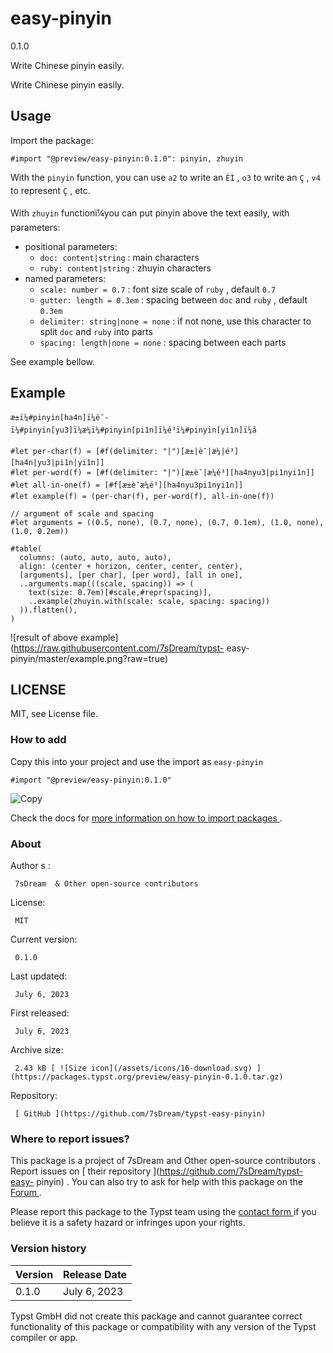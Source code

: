 #  easy-pinyin

0.1.0

Write Chinese pinyin easily.

Write Chinese pinyin easily.

##  Usage

Import the package:

    
    
    #import "@preview/easy-pinyin:0.1.0": pinyin, zhuyin
    

With the ` pinyin ` function, you can use ` a2 ` to write an ` ÉÌ ` , ` o3 `
to write an ` Ç ` , ` v4 ` to represent ` Ç ` , etc.

With ` zhuyin ` functionï¼you can put pinyin above the text easily, with
parameters:

  * positional parameters: 
    * ` doc: content|string ` : main characters 
    * ` ruby: content|string ` : zhuyin characters 
  * named parameters: 
    * ` scale: number = 0.7 ` : font size scale of ` ruby ` , default ` 0.7 `
    * ` gutter: length = 0.3em ` : spacing between ` doc ` and ` ruby ` , default ` 0.3em `
    * ` delimiter: string|none = none ` : if not none, use this character to split ` doc ` and ` ruby ` into parts 
    * ` spacing: length|none = none ` : spacing between each parts 

See example bellow.

##  Example

    
    
    æ±ï¼#pinyin[ha4n]ï¼è¯­ï¼#pinyin[yu3]ï¼æ¼ï¼#pinyin[pi1n]ï¼é³ï¼#pinyin[yi1n]ï¼ã
    
    #let per-char(f) = [#f(delimiter: "|")[æ±|è¯­|æ¼|é³][ha4n|yu3|pi1n|yi1n]]
    #let per-word(f) = [#f(delimiter: "|")[æ±è¯­|æ¼é³][ha4nyu3|pi1nyi1n]]
    #let all-in-one(f) = [#f[æ±è¯­æ¼é³][ha4nyu3pi1nyi1n]]
    #let example(f) = (per-char(f), per-word(f), all-in-one(f))
    
    // argument of scale and spacing
    #let arguments = ((0.5, none), (0.7, none), (0.7, 0.1em), (1.0, none), (1.0, 0.2em))
    
    #table(
      columns: (auto, auto, auto, auto),
      align: (center + horizon, center, center, center),
      [arguments], [per char], [per word], [all in one],
      ..arguments.map(((scale, spacing)) => (
        text(size: 0.7em)[#scale,#repr(spacing)], 
        ..example(zhuyin.with(scale: scale, spacing: spacing))
      )).flatten(),
    )
    

![result of above example](https://raw.githubusercontent.com/7sDream/typst-
easy-pinyin/master/example.png?raw=true)

##  LICENSE

MIT, see License file.

###  How to add

Copy this into your project and use the import as  ` easy-pinyin `

    
    
    #import "@preview/easy-pinyin:0.1.0"

![Copy](/assets/icons/16-copy.svg)

Check the docs for  [ more information on how to import packages
](https://typst.app/docs/reference/scripting/#packages) .

###  About

Author  s  :

     7sDream  & Other open-source contributors 
License:

     MIT 
Current version:

     0.1.0 
Last updated:

     July 6, 2023 
First released:

     July 6, 2023 
Archive size:

     2.43 kB [ ![Size icon](/assets/icons/16-download.svg) ](https://packages.typst.org/preview/easy-pinyin-0.1.0.tar.gz)
Repository:

     [ GitHub ](https://github.com/7sDream/typst-easy-pinyin)

###  Where to report issues?

This  package  is a project of  7sDream and Other open-source contributors  .
Report issues on  [ their repository ](https://github.com/7sDream/typst-easy-
pinyin) .  You can also try to ask for help with this  package  on the  [
Forum ](https://forum.typst.app) .

Please report this  package  to the Typst team using the  [ contact form
](https://typst.app/contact) if you believe it is a safety hazard or infringes
upon your rights.

###  Version history

Version  |  Release Date   
---|---  
0.1.0  |  July 6, 2023   
  
Typst GmbH did not create this  package  and cannot guarantee correct
functionality of this  package  or compatibility with any version of the Typst
compiler or app.

